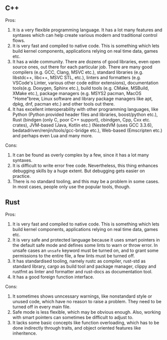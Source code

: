 ## C++  
Pros:  
1. It is a very flexible programming language. It has a lot many features and syntaxes which can help create various modern and traditional control flows.  
2. It is very fast and compiled to native code. This is something which lets build kernel components, applications relying on real time data, games etc.  
3. It has a wide community. There are dozens of good libraries, even open source ones, out there for each particular job. There are many good compilers (e.g. GCC, Clang, MSVC etc.), standard libraries (e.g. libstdc++, libc++, MSVC STL, etc.), linters and formatters (e.g. VSCode's Linter, various other code editor extensions), documentation tools(e.g. Doxygen, Sphinx etc.), build tools (e.g. CMake, MSBuild, XMake etc.), package managers (e.g. MSYS2 pacman, MacOS "Home"brew, Linux software and library package managers like apt, dpkg, dnf, pacman etc.) and other tools out there.  
4. It has excellent interoperability with other programming languages, like Python (Python provided header files and libraries, boost/python etc.), Rust (bindgen (only C, poor C++ support), cbindgen, Cpp, Cxx etc. crates), JVM-based (Java, Kotlin etc.) (NestedVM (uses GCC 3.3.6), bedatadriven/renjin/tools/gcc-bridge etc.), Web-based (Emscripten etc.) and perhaps even Lua and many more.

Cons:  
1. It can be found as overly complex by a few, since it has a lot many syntaxes.
2. It is difficult to write error free code. Nevertheless, this thing enhances debugging skills by a huge extent. But debugging gets easier on practice.  
3. There is no standard tooling, and this may be a problem in some cases. In most cases, people only use the popular tools, though.  

## Rust  
Pros:  
1. It is very fast and compiled to native code. This is something which lets build kernel components, applications relying on real time data, games etc.  
2. It is very safe and protected language because it uses smart pointers in the default safe mode and defines some lints to warn or throw error. In unsafe cases an `unsafe` keyword must be turned on, and to grant some permissions to the entire file, a few lints must be turned off.  
3. It has standardised tooling, namely rustc as compiler, rust-std as standard library, cargo as build tool and package manager, clippy and rustfmt as linter and formatter and rust-docs as documentation tool.  
4. It has a good foreign function interface.  

Cons:  
1. It sometimes shows unncessary warnings, like nonstandard style or unused code, which have no reason to raise a problem. They need to be turned off in every main file.  
2. Safe mode is less flexible, which may be obvious enough. Also, working with smart pointers can sometimes be difficult to adjust to.  
3. It lacks some basic concepts like function overloading, which has to be done indirectly through traits, and object oriented features like inheritence.  
